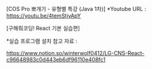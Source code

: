 [COS Pro 뽀개기 - 유형별 특강 (Java 1차)]
*Youtube URL : https://youtu.be/4temStjyApY


[구해줘코딩! React 기본 실습편]

*실습 프로그램 설치 참고 자료 : 

https://www.notion.so/winterwolf0412/LG-CNS-React-c96648983c0d443eb6df96110e408fc1 
